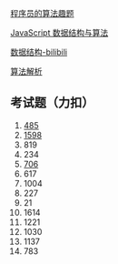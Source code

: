 [程序员的算法趣题](https://github.com/rmlzy/my-ebook/blob/master/%E7%A8%8B%E5%BA%8F%E5%91%98%E7%9A%84%E7%AE%97%E6%B3%95%E8%B6%A3%E9%A2%98.pdf)

[JavaScript 数据结构与算法](https://www.cnblogs.com/AhuntSun-blog/p/12636718.html)

[数据结构-bilibili](https://www.bilibili.com/video/BV1x7411L7Q7?p=23&spm_id_from=333.1007.top_right_bar_window_history.content.click)

[算法解析](https://xiaochen1024.com/series/6196129fc1553b002e57bef5)


## 考试题（力扣）

1. [485](https://leetcode.cn/problems/max-consecutive-ones/)  
2. [1598](https://leetcode.cn/problems/crawler-log-folder/) 
3. 819 
4. 234 
5. [706](https://leetcode.cn/problems/design-hashmap/)  
6. 617  
7. 1004   
8. 227  
9. 21  
10. 1614  
11. 1221  
12. 1030   
13. 1137  
14. 783 

